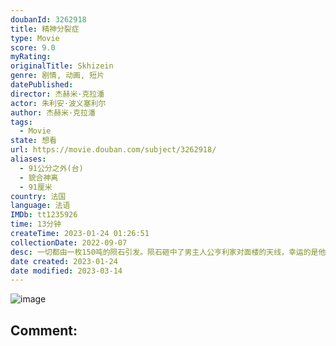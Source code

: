 ```yaml
---
doubanId: 3262918
title: 精神分裂症
type: Movie
score: 9.0
myRating: 
originalTitle: Skhizein
genre: 剧情, 动画, 短片
datePublished: 
director: 杰赫米·克拉潘
actor: 朱利安·波义塞利尔
author: 杰赫米·克拉潘
tags:
  - Movie
state: 想看
url: https://movie.douban.com/subject/3262918/
aliases:
  - 91公分之外(台)
  - 貌合神离
  - 91厘米
country: 法国
language: 法语
IMDb: tt1235926
time: 13分钟
createTime: 2023-01-24 01:26:51
collectionDate: 2022-09-07
desc: 一切都由一枚150吨的陨石引发。陨石砸中了男主人公亨利家对面楼的天线，幸运的是他毫发无损。但此事过后，他的世界刚好与现实世界偏离了水平91cm。无论开门关窗洗澡接电话，这些日常细琐杂事就都成了负担。他...
date created: 2023-01-24
date modified: 2023-03-14
---
```


![image](p857148064.jpg)

Comment:
---
